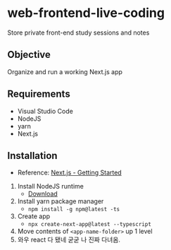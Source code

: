 # web-frontend-live-coding
Store private front-end study sessions and notes
## Objective
Organize and run a working Next.js app

## Requirements
- Visual Studio Code
- NodeJS
- yarn
- Next.js

## Installation
- Reference: [Next.js - Getting Started](https://nextjs.org/docs/getting-started)
1. Install NodeJS runtime
     - [Download](https://nodejs.org/en/download/)
2. Install yarn package manager
     - `npm install -g npm@latest -ts`
3. Create app
     - `npx create-next-app@latest --typescript`
4. Move contents of `<app-name-folder>` up 1 level
5. 와우 react 다 됐네 굳굳 나 진짜 다녀옴.
